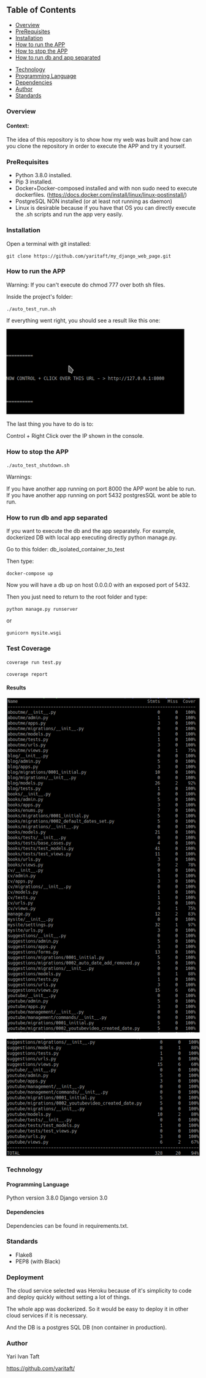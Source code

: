 


## Table of Contents

- [Overview](#Overview)
- [PreRequisites](#PreRequisites)
- [Installation](#Installation)
- [How to run the APP](#how-to-run-the-app)
- [How to stop the APP](#how-to-stop-the-app)
- [How to run db and app separated](#how-to-run-db-and-app-separated)
<!--- [Test Coverage](#test-coverage) -->
- [Technology](#Technology)
- [Programming Language](#programming-language)
- [Dependencies](#Dependencies)
- [Author](#Author)
- [Standards](#Standards)

### Overview

#### Context:

The idea of this repository is to show how my web was built and how can you
clone the repository in order to execute the APP and try it yourself.

### PreRequisites

- Python 3.8.0 installed.
- Pip 3 installed.
- Docker+Docker-composed installed and with non sudo need to execute dockerfiles.
(https://docs.docker.com/install/linux/linux-postinstall/)
- PostgreSQL NON installed (or at least not running as daemon)
- Linux is desirable because if you have that OS you can directly execute the 
.sh scripts and run the app very easily.

### Installation

Open a terminal with git installed:

`git clone https://github.com/yaritaft/my_django_web_page.git`

### How to run the APP

Warning: If you can't execute do chmod 777 over both sh files.

Inside the project's folder:

`./auto_test_run.sh`

If everything went right, you should see a result like this one:

![](https://github.com/yaritaft/my_django_web_page/blob/master/mysite/documentation/app_running.png)

The last thing you have to do is to:

Control + Right Click over the IP shown in the console.

### How to stop the APP

`./auto_test_shutdown.sh`

Warnings:

If you have another app running on port 8000 the APP wont be able to run.
If you have another app running on port 5432 postgresSQL wont be able to run.

### How to run db and app separated

If you want to execute the db and the app separately. For example, dockerized
DB with local app executing directly python manage.py.

Go to this folder: db_isolated_container_to_test

Then type:

`docker-compose up`

Now you will have a db up on host 0.0.0.0 with an exposed port of 5432.

Then you just need to return to the root folder and type:

`python manage.py runserver`

or

`gunicorn mysite.wsgi`

### Test Coverage

`coverage run test.py`

`coverage report` 

 #### Results

![](https://github.com/yaritaft/my_django_web_page/blob/master/mysite/documentation/test_coverage_1.png)

![](https://github.com/yaritaft/my_django_web_page/blob/master/mysite/documentation/test_coverage_2.png)

### Technology

#### Programming Language

Python version 3.8.0
Django version 3.0

#### Dependencies 

Dependencies can be found in requirements.txt.

### Standards

- Flake8
- PEP8 (with Black)

### Deployment

The cloud service selected was Heroku because of it's simplicity to code and
deploy quickly without setting a lot of things.

The whole app was dockerized. So it would be easy to deploy it in other cloud
services if it is necessary.

And the DB is a postgres SQL DB (non container in production).


### Author
Yari Ivan Taft

https://github.com/yaritaft/